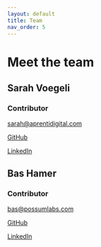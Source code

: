 ```yaml
---
layout: default
title: Team
nav_order: 5
---
```

# Meet the team

## Sarah Voegeli
### Contributor
<a href="mailto:sarah@aprentidigital.com"><span class="iconify" data-icon="mdi-email" data-inline="false"></span> sarah@aprentidigital.com</a>  

<a href="https://github.com/svoegeli" target="_blank"><span class="iconify" data-icon="mdi-github" data-inline="false"></span> GitHub</a>

<a href="https://www.linkedin.com/in/sarahvoegeli/" target="_blank"><span class="iconify" data-icon="mdi-linkedin" data-inline="false"></span> LinkedIn</a>



## Bas Hamer
### Contributor
<a href="mailto:bas@possumlabs.com"><span class="iconify" data-icon="mdi-email" data-inline="false"></span> bas@possumlabs.com</a>  

<a href="https://github.com/BasHamer" target="_blank"><span class="iconify" data-icon="mdi-github" data-inline="false"></span> GitHub</a>

<a href="https://www.linkedin.com/in/bashamer/" target="_blank"><span class="iconify" data-icon="mdi-linkedin" data-inline="false"></span> LinkedIn</a>
